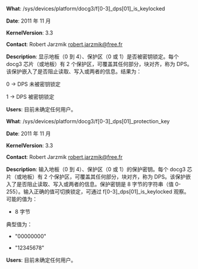 **What**: /sys/devices/platform/docg3/f[0-3]_dps[01]_is_keylocked

**Date**: 2011 年 11 月

**KernelVersion**: 3.3

**Contact**: Robert Jarzmik <robert.jarzmik@free.fr>

**Description**: 显示地板（0 到 4）、保护区（0 或 1）是否被密钥锁定。每个 docg3 芯片（或地板）有 2 个保护区，可覆盖其任何部分，块对齐，称为 DPS。该保护嵌入了是否阻止读取、写入或两者的信息。结果为：

0 -> DPS 未被密钥锁定

1 -> DPS 被密钥锁定

**Users**: 目前未确定任何用户。

**What**: /sys/devices/platform/docg3/f[0-3]_dps[01]_protection_key

**Date**: 2011 年 11 月

**KernelVersion**: 3.3

**Contact**: Robert Jarzmik <robert.jarzmik@free.fr>

**Description**: 输入地板（0 到 4）、保护区（0 或 1）的保护密钥。每个 docg3 芯片（或地板）有 2 个保护区，可覆盖其任何部分，块对齐，称为 DPS。该保护嵌入了是否阻止读取、写入或两者的信息。保护密钥是 8 字节的字符串（值 0-255）。输入正确的值可切换锁定，可通过 f[0-3]_dps[01]_is_keylocked 观察。可能的值为：

- 8 字节

典型值为：

- "00000000"

- "12345678"

**Users**: 目前未确定任何用户。